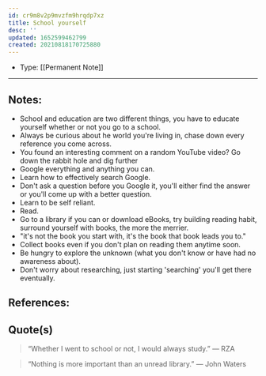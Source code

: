 ```yaml
---
id: cr9m8v2p9mvzfm9hrqdp7xz
title: School yourself
desc: ''
updated: 1652599462799
created: 20210818170725880
---
```


- Type: [[Permanent Note]]

---

## Notes:

- School and education are two different things, you have to educate yourself whether or not you go to a school.
- Always be curious about he world you're living in, chase down every reference you come across.
- You found an interesting comment on a random YouTube video? Go down the rabbit hole and dig further
- Google everything and anything you can.
- Learn how to effectively search Google.
- Don't ask a question before you Google it, you'll either find the answer or you'll come up with a better question.
- Learn to be self reliant.
- Read.
- Go to a library if you can or download eBooks, try building reading habit, surround yourself with books, the more the merrier.
- "it's not the book you start with, it's the book that book leads you to."
- Collect books even if you don't plan on reading them anytime soon.
- Be hungry to explore the unknown (what you don't know or have had no awareness about).
- Don't worry about researching, just starting 'searching' you'll get there eventually.

## References:

## Quote(s)

> “Whether I went to school or not, I would always study.” — RZA

> “Nothing is more important than an unread library.” — John Waters
